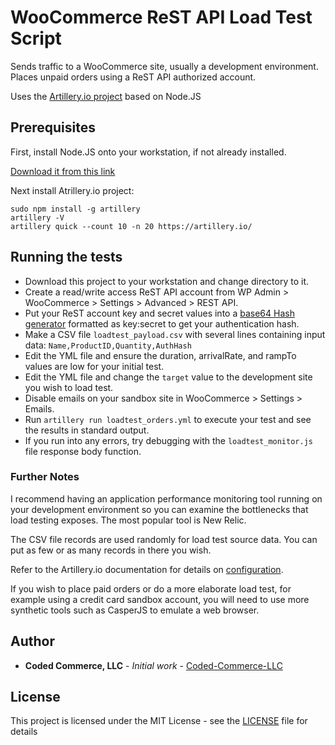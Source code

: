 # WooCommerce ReST API Load Test Script

Sends traffic to a WooCommerce site, usually a development environment.
Places unpaid orders using a ReST API authorized account.

Uses the [Artillery.io project](https://artillery.io) based on Node.JS

## Prerequisites

First, install Node.JS onto your workstation, if not already installed.

[Download it from this link](https://nodejs.org/en/download/)

Next install Atrillery.io project:
```
sudo npm install -g artillery
artillery -V
artillery quick --count 10 -n 20 https://artillery.io/
```

## Running the tests

* Download this project to your workstation and change directory to it.
* Create a read/write access ReST API account from WP Admin > WooCommerce > Settings > Advanced > REST API.
* Put your ReST account key and secret values into a [base64 Hash generator](https://www.base64decode.org) formatted as key:secret to get your authentication hash.
* Make a CSV file `loadtest_payload.csv` with several lines containing input data: `Name,ProductID,Quantity,AuthHash`
* Edit the YML file and ensure the duration, arrivalRate, and rampTo values are low for your initial test.
* Edit the YML file and change the `target` value to the development site you wish to load test.
* Disable emails on your sandbox site in WooCommerce > Settings > Emails.
* Run `artillery run loadtest_orders.yml` to execute your test and see the results in standard output.
* If you run into any errors, try debugging with the `loadtest_monitor.js` file response body function.

### Further Notes

I recommend having an application performance monitoring tool running on your development environment so you can examine the bottlenecks that load testing exposes. The most popular tool is New Relic.

The CSV file records are used randomly for load test source data. You can put as few or as many records in there you wish.

Refer to the Artillery.io documentation for details on [configuration](https://artillery.io/docs/script-reference/).

If you wish to place paid orders or do a more elaborate load test, for example using a credit card sandbox account, you will need to use more synthetic tools such as CasperJS to emulate a web browser.

## Author

* **Coded Commerce, LLC** - *Initial work* - [Coded-Commerce-LLC](https://github.com/Coded-Commerce-LLC)

## License

This project is licensed under the MIT License - see the [LICENSE](LICENSE) file for details
